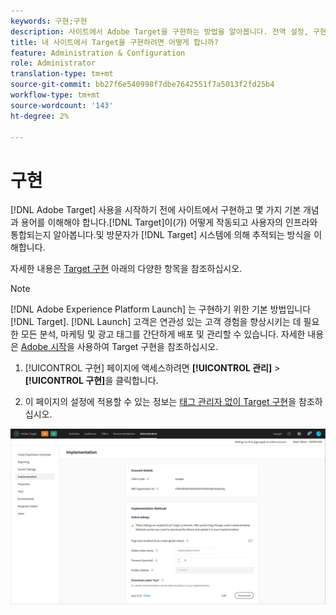 ```yaml
---
keywords: 구현;구현
description: 사이트에서 Adobe Target을 구현하는 방법을 알아봅니다. 전역 설정, 구현 방법(AEP Web SDK 또는 at.js) 등을 설정합니다.
title: 내 사이트에서 Target을 구현하려면 어떻게 합니까?
feature: Administration & Configuration
role: Administrator
translation-type: tm+mt
source-git-commit: bb27f6e540998f7dbe7642551f7a5013f2fd25b4
workflow-type: tm+mt
source-wordcount: '143'
ht-degree: 2%

---
```



# 구현

[!DNL Adobe Target] 사용을 시작하기 전에 사이트에서 구현하고 몇 가지 기본 개념과 용어를 이해해야 합니다.[!DNL Target]이(가) 어떻게 작동되고 사용자의 인프라와 통합되는지 알아봅니다.및 방문자가 [!DNL Target] 시스템에 의해 추적되는 방식을 이해합니다.

자세한 내용은 [Target 구현](/help/c-implementing-target/implementing-target.md) 아래의 다양한 항목을 참조하십시오.

>[!NOTE]
>
>[!DNL Adobe Experience Platform Launch] 는 구현하기 위한 기본 방법입니다 [!DNL Target]. [!DNL Launch] 고객은 연관성 있는 고객 경험을 향상시키는 데 필요한 모든 분석, 마케팅 및 광고 태그를 간단하게 배포 및 관리할 수 있습니다. 자세한 내용은 [Adobe 시작](/help/c-implementing-target/c-implementing-target-for-client-side-web/how-to-deployatjs/cmp-implementing-target-using-adobe-launch.md)을 사용하여 Target 구현을 참조하십시오.

1. [!UICONTROL 구현] 페이지에 액세스하려면 **[!UICONTROL 관리]** > **[!UICONTROL 구현]**&#x200B;을 클릭합니다.

1. 이 페이지의 설정에 적용할 수 있는 정보는 [태그 관리자 없이 Target 구현](/help/c-implementing-target/c-implementing-target-for-client-side-web/how-to-deployatjs/implementing-target-without-a-tag-manager.md)을 참조하십시오.

![구현 페이지](/help/administrating-target/assets/implementation.png)